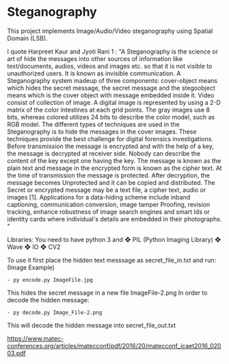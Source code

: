 # Steganography

This project implements Image/Audio/Video steganography using Spatial Domain (LSB).

I quote Harpreet Kaur and Jyoti Rani 1 :
"A Steganography is the science or art of hide the messages into other sources of information like text/documents, audios, videos and images etc.
so that it is not visible to unauthorized users. It is known as invisible communication. A Steganography system madeup of three components: cover-object means which hides
the secret message, the secret message and the stegoobject means which is the cover object with message embedded inside it. Video consist of collection of image.
A digital image is represented by using a 2-D matrix of the color intestines at each grid points. The gray images use 8 bits, whereas colored utilizes 24 bits to describe the
color model, such as RGB model. The different types of techniques are used in the Steganography is to hide the messages in the cover images. These techniques provide
the best challenge for digital forensics investigations. Before transmission the message is encrypted and with the help of a key, the message is decrypted at receiver
side. Nobody can describe the content of the key except one having the key. The message is known as the plain text and message in the encrypted form is known as the
cipher text. At the time of transmission the message is protected. After decryption, the message becomes Unprotected and it can be copied and distributed. The
Secret or encrypted message may be a text file, a cipher text, audio or images [1]. Applications for a data-hiding scheme include inband captioning, communication conversion, image
tamper Proofing, revision tracking, enhance robustness of image search engines and smart Ids or identity cards where individual's details are embedded in their photographs. "


Libraries:
    You need to have python 3 and 
        ❖ PIL (Python Imaging Library)
        ❖ Wave
        ❖ IO
        ❖ CV2




To use it first place the hidden text messsage as secret_file_in.txt and run:
(Image Example)

    - py encode.py ImageFile.jpg
    
This hides the secret message in a new file ImageFile-2.png
In order to decode the hidden message:

    - py decode.py Image_File-2.png
    
 This will decode the hidden message into secret_file_out.txt






https://www.matec-conferences.org/articles/matecconf/pdf/2016/20/matecconf_icaet2016_02003.pdf
